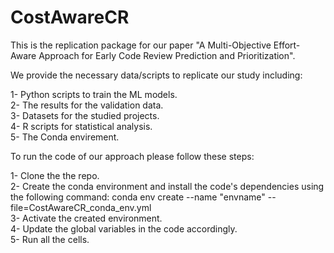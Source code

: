# CostAwareCR
This is the replication package for our paper "A Multi-Objective Effort-Aware Approach for Early Code Review Prediction and Prioritization".

We provide the necessary data/scripts to replicate our study including: 

1- Python scripts to train the ML models.<br />
2- The results for the validation data.<br />
3- Datasets for the studied projects.<br />
4- R scripts for statistical analysis.<br />
5- The Conda envirement.<br /> 

To run the code of our approach please follow these steps:

1- Clone the the repo.<br />
2- Create the conda environment and install the code's dependencies using the following command: conda env create --name "envname" --file=CostAwareCR_conda_env.yml <br />
3- Activate the created environment.<br />
4- Update the global variables in the code accordingly.<br />
5- Run all the cells.<br />


